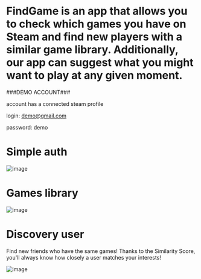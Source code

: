 # FindGame is an app that allows you to check which games you have on Steam and find new players with a similar game library. Additionally, our app can suggest what you might want to play at any given moment.

###DEMO ACCOUNT###

account has a connected steam profile

login: demo@gmail.com

password: demo

# Simple auth
![image](https://github.com/user-attachments/assets/dae6200c-ec18-4587-b449-c810b6d4642c)

# Games library
![image](https://github.com/user-attachments/assets/2388f9f0-16fc-4775-bf2a-102dc6ddac09)

# Discovery user

Find new friends who have the same games! Thanks to the Similarity Score, you'll always know how closely a user matches your interests!

![image](https://github.com/user-attachments/assets/170ea400-52c9-4773-85d1-0623685a7485)

